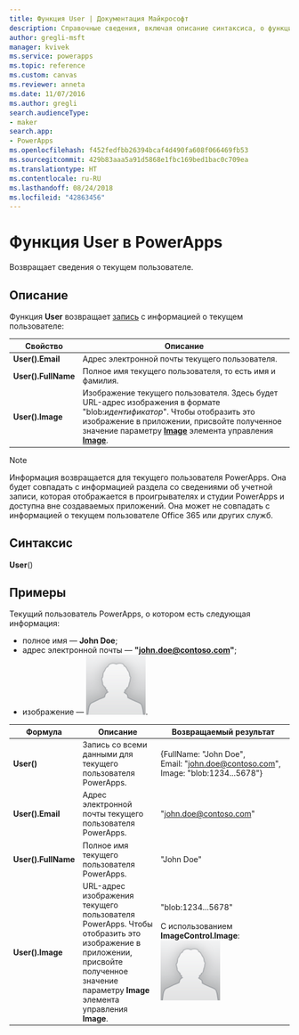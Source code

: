 ```yaml
---
title: Функция User | Документация Майкрософт
description: Справочные сведения, включая описание синтаксиса, о функции User в PowerApps
author: gregli-msft
manager: kvivek
ms.service: powerapps
ms.topic: reference
ms.custom: canvas
ms.reviewer: anneta
ms.date: 11/07/2016
ms.author: gregli
search.audienceType:
- maker
search.app:
- PowerApps
ms.openlocfilehash: f452fedfbb26394bcaf4d490fa608f066469fb53
ms.sourcegitcommit: 429b83aaa5a91d5868e1fbc169bed1bac0c709ea
ms.translationtype: HT
ms.contentlocale: ru-RU
ms.lasthandoff: 08/24/2018
ms.locfileid: "42863456"
---
```

# <a name="user-function-in-powerapps"></a>Функция User в PowerApps
Возвращает сведения о текущем пользователе.

## <a name="description"></a>Описание
Функция **User** возвращает [запись](../working-with-tables.md#records) c информацией о текущем пользователе:

| Свойство | Описание |
| --- | --- |
| **User().Email** |Адрес электронной почты текущего пользователя. |
| **User().FullName** |Полное имя текущего пользователя, то есть имя и фамилия. |
| **User().Image** |Изображение текущего пользователя. Здесь будет URL-адрес изображения в формате "blob:*идентификатор*". Чтобы отобразить это изображение в приложении, присвойте полученное значение параметру **[Image](../controls/properties-visual.md)** элемента управления **[Image](../controls/control-image.md)**. |

> [!NOTE]
> Информация возвращается для текущего пользователя PowerApps.  Она будет совпадать с информацией раздела со сведениями об учетной записи, которая отображается в проигрывателях и студии PowerApps и доступна вне создаваемых приложений.  Она может не совпадать с информацией о текущем пользователе Office 365 или других служб.

## <a name="syntax"></a>Синтаксис
**User**()

## <a name="examples"></a>Примеры
Текущий пользователь PowerApps, о котором есть следующая информация:

* полное имя — **John Doe**;
* адрес электронной почты — **"john.doe@contoso.com"**;
* изображение — ![](media/function-user/john-doe-picture.png). 

|       Формула       |                                                                    Описание                                                                    |                                                 Возвращаемый результат                                                  |
|---------------------|---------------------------------------------------------------------------------------------------------------------------------------------------|---------------------------------------------------------------------------------------------------------|
|     **User()**      |                                             Запись со всеми данными для текущего пользователя PowerApps.                                             |    {FullName:&nbsp;"John Doe", Email:&nbsp;"john.doe@contoso.com", Image:&nbsp;"blob:1234...5678"}    |
|  **User().Email**   |                                                 Адрес электронной почты текущего пользователя PowerApps.                                                  |                                         "john.doe@contoso.com"                                          |
| **User().FullName** |                                                   Полное имя текущего пользователя PowerApps.                                                    |                                               "John Doe"                                                |
|  **User().Image**   | URL-адрес изображения текущего пользователя PowerApps.  Чтобы отобразить это изображение в приложении, присвойте полученное значение параметру **Image** элемента управления **Image**. | "blob:1234...5678"<br><br>С использованием **ImageControl.Image**:<br>![](media/function-user/john-doe-picture.png) |

